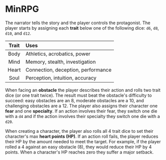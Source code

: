 # MinRPG
The narrator tells the story and the player controls the protagonist. The player starts by assigning each **trait** below one of the following dice: `d6`, `d8`, `d10`, and `d12`.

| Trait | Uses |
|:---:|:--- |
| Body  | Athletics, acrobatics, power |
| Mind  | Memory, stealth, investigation |
| Heart | Connection, deception, performance |
| Soul  | Perception, intuition, accuracy |

When facing an **obstacle** the player describes their action and rolls two trait dice (or one trait twice). The result must beat the obstacle's difficulty to succeed: easy obstacles are an 8, moderate obstacles are a 10, and challenging obstacles are a 12. The player also assigns their character one **fear** and one **specialty**. If an action involves their fear, they switch one die with a `d4` and if the action involves their specialty they switch one die with a `d20`.

When creating a character, the player also rolls all 4 trait dice to set their character's max **heart points (HP)**. If an action roll fails, the player reduces their HP by the amount needed to meet the target. For example, if the player rolled a 4 against an easy obstacle (8), they would reduce their HP by 4 points. When a character's HP reaches zero they suffer a major setback.
